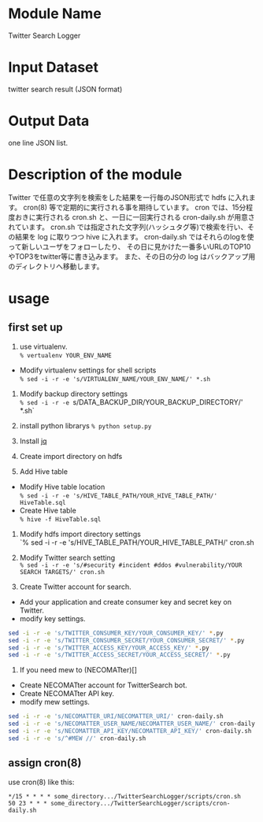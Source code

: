 # Module Name
Twitter Search Logger

# Input Dataset

twitter search result (JSON format)

# Output Data

one line JSON list.

# Description of the module

Twitter で任意の文字列を検索をした結果を一行毎のJSON形式で hdfs に入れます。
cron(8) 等で定期的に実行される事を期待しています。
cron では、15分程度おきに実行される cron.sh と、一日に一回実行される cron-daily.sh が用意されています。
cron.sh では指定された文字列(ハッシュタグ等)で検索を行い、その結果を log に取りつつ hive に入れます。
cron-daily.sh ではそれらのlogを使って新しいユーザをフォローしたり、
その日に見かけた一番多いURLのTOP10やTOP3をtwitter等に書き込みます。
また、その日の分の log はバックアップ用のディレクトリへ移動します。

# usage 
## first set up

1. use virtualenv.  
`% vertualenv YOUR_ENV_NAME`
  - Modify virtualenv settings for shell scripts  
  `% sed -i -r -e 's/VIRTUALENV_NAME/YOUR_ENV_NAME/' *.sh`

1. Modify backup directory settings  
`% sed -i -r -e `s/DATA_BACKUP_DIR/YOUR_BACKUP_DIRECTORY/' *.sh`

1. install python librarys
`% python setup.py`

1. Install [jq](http://stedolan.github.io/jq/)

1. Create import directory on hdfs

1. Add Hive table
  - Modify Hive table location  
  `% sed -i -r -e 's/HIVE_TABLE_PATH/YOUR_HIVE_TABLE_PATH/' HiveTable.sql`
  - Create Hive table  
  `% hive -f HiveTable.sql`

1. Modify hdfs import directory settings  
`% sed -i -r -e 's/HIVE_TABLE_PATH/YOUR_HIVE_TABLE_PATH/' cron.sh

1. Modify Twitter search setting  
`% sed -i -r -e 's/#security #incident #ddos #vulnerability/YOUR SEARCH TARGETS/' cron.sh`

1. Create Twitter account for search.
  - Add your application and create consumer key and secret key on Twitter.
  - modify key settings.

```sh
sed -i -r -e 's/TWITTER_CONSUMER_KEY/YOUR_CONSUMER_KEY/' *.py
sed -i -r -e 's/TWITTER_CONSUMER_SECRET/YOUR_CONSUMER_SECRET/' *.py
sed -i -r -e 's/TWITTER_ACCESS_KEY/YOUR_ACCESS_KEY/' *.py
sed -i -r -e 's/TWITTER_ACCESS_SECRET/YOUR_ACCESS_SECRET/' *.py
```

1. If you need mew to (NECOMATter)[]
  - Create NECOMATter account for TwitterSearch bot.
  - Create NECOMATter API key.
  - modify mew settings.
```sh
sed -i -r -e 's/NECOMATTER_URI/NECOMATTER_URI/' cron-daily.sh
sed -i -r -e 's/NECOMATTER_USER_NAME/NECOMATTER_USER_NAME/' cron-daily.sh
sed -i -r -e 's/NECOMATTER_API_KEY/NECOMATTER_API_KEY/' cron-daily.sh
sed -i -r -e 's/^#MEW //' cron-daily.sh
```


## assign cron(8)

use cron(8) like this:

```
*/15 * * * * some_directory.../TwitterSearchLogger/scripts/cron.sh
50 23 * * * some_directory.../TwitterSearchLogger/scripts/cron-daily.sh
```



